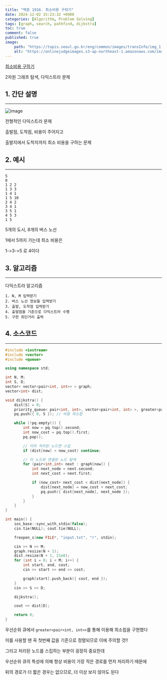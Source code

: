 ```yaml
---
title: "백준 1916. 최소비용 구하기"
date: 2024-12-02 15:23:32 +0900
categories: [Algorithm, Problem Solving]  
tags: [graph, search, pathfind, dijkstra]    
toc: true
comment: false
published: true
image:
    path: "https://topis.seoul.go.kr/eng/common/images/transInfo/img_1.jpg"
    alt: "https://onlinejudgeimages.s3-ap-northeast-1.amazonaws.com/images/boj-og.png"
---
```


[최소비용 구하기](https://www.acmicpc.net/problem/1916)

2차원 그래프 탐색, 다익스트라 문제

## 1. 간단 설명
---

![image](https://github.com/user-attachments/assets/668a1507-44c4-4ea7-b9e0-47705d456d3d)

전형적인 다익스트라 문제

출발점, 도착점, 비용이 주어지고

출발지에서 도착지까지 최소 비용을 구하는 문제

## 2. 예시 
---

```
5
8
1 2 2
1 3 3
1 4 1
1 5 10
2 4 2
3 4 1
3 5 1
4 5 3
1 5
```
5개의 도시, 8개의 버스 노선

1에서 5까지 가는데 최소 비용은 

1->3->5 로 4이다

## 3. 알고리즘
---

다익스트라 알고리즘

```
1. N, M 입력받기
2. 버스 노선 정보들 입력받기
3. 출발, 도착점 입력받기
4. 출발점을 기준으로 다익스트라 수행
5. 구한 최단거리 출력
```

## 4. 소스코드
---

```cpp
#include <iostream>
#include <vector>
#include <queue>

using namespace std;

int N, M;
int S, D;
vector< vector<pair<int, int>> > graph;
vector<int> dist;

void dijkstra() {
	dist[S] = 0;
	priority_queue< pair<int, int>, vector<pair<int, int> >, greater<pair<int, int> > > pq;
	pq.push({ 0, S }); // 비용 최소힙 

	while (!pq.empty()) {
		int now = pq.top().second;
		int now_cost = pq.top().first;
		pq.pop();

		// 이미 처리된 노드면 스킵
		if (dist[now] < now_cost) continue;

		// 이 노드와 연결된 노드 탐색
		for (pair<int,int> next : graph[now]) {
			int next_node = next.second;
			int next_cost = next.first;

			if (now_cost+ next_cost < dist[next_node]) {
				dist[next_node] = now_cost + next_cost;
				pq.push({ dist[next_node], next_node });
			}
		}
	}
}

int main() {
	ios_base::sync_with_stdio(false);
	cin.tie(NULL); cout.tie(NULL);

	freopen_s(new FILE*, "input.txt", "r", stdin);

	cin >> N >> M;
	graph.resize(N + 1);
	dist.resize(N + 1, 21e8);
	for (int i = 0; i < M; i++) {
		int start, end, cost;
		cin >> start >> end >> cost;

		graph[start].push_back({ cost, end });
	}
	cin >> S >> D;

	dijkstra();

	cout << dist[D];

	return 0;
}
```

우선순위 큐에서 `greater<pair<int, int>>`를 통해  이용해 최소힙을 구현했다

이를 사용할 땐 꼭 첫번째 값을 기준으로 정렬되므로 이에 주의할 것!!

그리고 처리된 노드를 스킵하는 부분이 굉장히 중요한데

우선순위 큐의 특성에 의해 항상 비용이 가장 작은 경로를 먼저 처리하기 때문에 

뒤의 경로가 더 짧은 경우는 없으므로, 더 이상 보지 않아도 된다